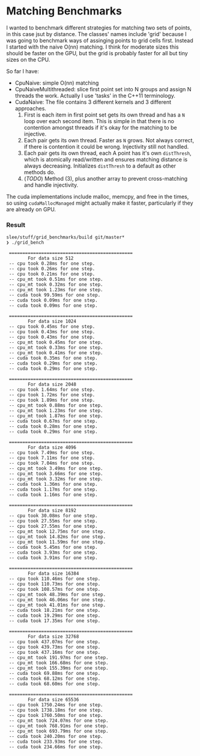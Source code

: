 
# Matching Benchmarks
I wanted to benchmark different strategies for matching two sets of points, in this case jsut by distance. The classes' names include 'grid' because I was going to benchmark ways of assinging points to grid cells first.
Instead I started with the naive O(nn) matching. I think for moderate sizes this should be faster on the GPU, but the grid is probably faster for all but tiny sizes on the CPU.

So far I have:
  - CpuNaive: simple O(nn) matching
  - CpuNaiveMultithreaded: slice first point set into N groups and assign N threads the work. Actually I use 'tasks' in the C++11 terminology.
  - CudaNaive: The file contains 3 different kernels and 3 different approaches.
      1. First is each item in first point set gets its own thread and has a `N` loop over each second item. This is simple in that there is no contention amongst threads if it's okay for the matching to be injective.
      2. Each pair gets its own thread. Faster as `N` grows. Not always correct, if there is contention it could be wrong. Injectivity still not handled.
      3. Each pair gets its own thread, each A point has it's own `distThresh`, which is atomically read/written and ensures matching distance is always decreasing. Initializes `distThresh` to a default as other methods do.
      4. (*TODO*) Method (3), plus another array to prevent cross-matching and handle injectivity.


The cuda implementations include malloc, memcpy, and free in the times, so using `cudaMallocManaged` might actually make it faster, particularly if they are already on GPU.

### Result
```
slee/stuff/grid_benchmarks/build git/master*  
❯ ./grid_bench

 ============================================== 
        For data size 512
 -- cpu took 0.28ms for one step.
 -- cpu took 0.26ms for one step.
 -- cpu took 0.21ms for one step.
 -- cpu_mt took 0.51ms for one step.
 -- cpu_mt took 0.32ms for one step.
 -- cpu_mt took 1.23ms for one step.
 -- cuda took 99.59ms for one step.
 -- cuda took 0.09ms for one step.
 -- cuda took 0.09ms for one step.

 ============================================== 
        For data size 1024
 -- cpu took 0.45ms for one step.
 -- cpu took 0.43ms for one step.
 -- cpu took 0.43ms for one step.
 -- cpu_mt took 0.45ms for one step.
 -- cpu_mt took 0.33ms for one step.
 -- cpu_mt took 0.41ms for one step.
 -- cuda took 0.35ms for one step.
 -- cuda took 0.29ms for one step.
 -- cuda took 0.29ms for one step.

 ============================================== 
        For data size 2048
 -- cpu took 1.64ms for one step.
 -- cpu took 1.72ms for one step.
 -- cpu took 1.89ms for one step.
 -- cpu_mt took 0.88ms for one step.
 -- cpu_mt took 1.23ms for one step.
 -- cpu_mt took 1.87ms for one step.
 -- cuda took 0.67ms for one step.
 -- cuda took 0.28ms for one step.
 -- cuda took 0.29ms for one step.

 ============================================== 
        For data size 4096
 -- cpu took 7.49ms for one step.
 -- cpu took 7.11ms for one step.
 -- cpu took 7.04ms for one step.
 -- cpu_mt took 3.49ms for one step.
 -- cpu_mt took 3.66ms for one step.
 -- cpu_mt took 3.32ms for one step.
 -- cuda took 1.36ms for one step.
 -- cuda took 1.17ms for one step.
 -- cuda took 1.16ms for one step.

 ============================================== 
        For data size 8192
 -- cpu took 30.08ms for one step.
 -- cpu took 27.55ms for one step.
 -- cpu took 27.55ms for one step.
 -- cpu_mt took 12.75ms for one step.
 -- cpu_mt took 14.82ms for one step.
 -- cpu_mt took 11.59ms for one step.
 -- cuda took 5.45ms for one step.
 -- cuda took 3.93ms for one step.
 -- cuda took 3.91ms for one step.

 ============================================== 
        For data size 16384
 -- cpu took 110.46ms for one step.
 -- cpu took 110.73ms for one step.
 -- cpu took 108.57ms for one step.
 -- cpu_mt took 48.39ms for one step.
 -- cpu_mt took 46.06ms for one step.
 -- cpu_mt took 41.01ms for one step.
 -- cuda took 18.21ms for one step.
 -- cuda took 19.29ms for one step.
 -- cuda took 17.35ms for one step.

 ============================================== 
        For data size 32768
 -- cpu took 437.07ms for one step.
 -- cpu took 439.73ms for one step.
 -- cpu took 437.16ms for one step.
 -- cpu_mt took 191.97ms for one step.
 -- cpu_mt took 166.68ms for one step.
 -- cpu_mt took 155.39ms for one step.
 -- cuda took 69.88ms for one step.
 -- cuda took 68.12ms for one step.
 -- cuda took 68.60ms for one step.

 ============================================== 
        For data size 65536
 -- cpu took 1750.24ms for one step.
 -- cpu took 1738.18ms for one step.
 -- cpu took 1760.50ms for one step.
 -- cpu_mt took 724.07ms for one step.
 -- cpu_mt took 768.91ms for one step.
 -- cpu_mt took 693.79ms for one step.
 -- cuda took 240.20ms for one step.
 -- cuda took 233.93ms for one step.
 -- cuda took 234.66ms for one step.
```
